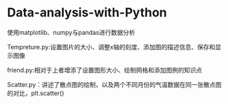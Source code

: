# Data-analysis-with-Python
使用matplotlib、numpy与pandas进行数据分析

Tempreture.py:设置图片的大小、调整x轴的刻度、添加图的描述信息、保存和显示图像

friend.py:相对于上者增添了设置图形大小、绘制网格和添加图例的知识点

Scatter.py：讲述了散点图的绘制，以及两个不同月份的气温数据在同一张散点图的对比，plt.scatter()

